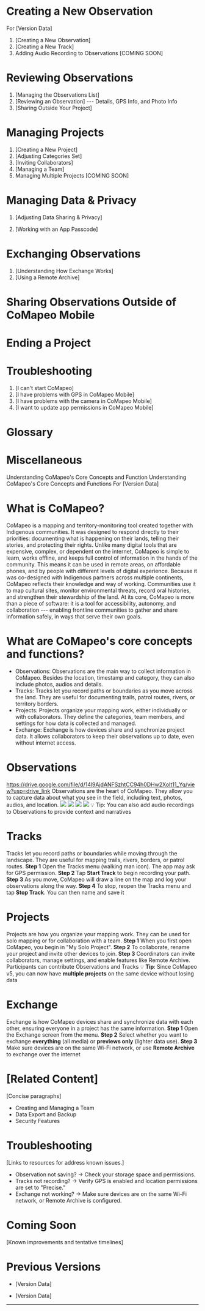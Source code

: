 # Creating a New Observation
For [Version Data]

1.  [Creating a New Observation]
2.  [Creating a New Track]
3.  Adding Audio Recording to Observations [COMING SOON]
# Reviewing Observations
1.  [Managing the Observations List]
2.  [Reviewing an Observation] --- Details, GPS Info, and
    Photo Info
3.  [Sharing Outside Your Project]
# Managing Projects
1.  [Creating a New Project]
2.  [Adjusting Categories Set]
3.  [Inviting Collaborators]
4.  [Managing a Team]
5.  Managing Multiple Projects [COMING SOON]
# Managing Data & Privacy
1.  [Adjusting Data Sharing & Privacy]

6.  [Working with an App Passcode]
# Exchanging Observations
1.  [Understanding How Exchange Works]
2.  [Using a Remote Archive]
# Sharing Observations Outside of CoMapeo Mobile
# Ending a Project
# Troubleshooting
1.  [I can't start CoMapeo]
2.  [I have problems with GPS in CoMapeo Mobile]
3.  [I have problems with the camera in CoMapeo Mobile]
4.  [I want to update app permissions in CoMapeo Mobile]
# Glossary
# Miscellaneous
Understanding CoMapeo's Core Concepts and Function
Understanding CoMapeo's Core Concepts and Functions
For [Version Data]

# What is CoMapeo?
CoMapeo is a mapping and territory-monitoring tool created together with
Indigenous communities. It was designed to respond directly to their
priorities: documenting what is happening on their lands, telling their
stories, and protecting their rights.
Unlike many digital tools that are expensive, complex, or dependent on
the internet, CoMapeo is simple to learn, works offline, and keeps full
control of information in the hands of the community. This means it can
be used in remote areas, on affordable phones, and by people with
different levels of digital experience.
Because it was co-designed with Indigenous partners across multiple
continents, CoMapeo reflects their knowledge and way of working.
Communities use it to map cultural sites, monitor environmental threats,
record oral histories, and strengthen their stewardship of the land.
At its core, CoMapeo is more than a piece of software: it is a tool for
accessibility, autonomy, and collaboration --- enabling frontline
communities to gather and share information safely, in ways that serve
their own goals.
# What are CoMapeo's core concepts and functions?
-   Observations: Observations are the main way to collect information
    in CoMapeo. Besides the location, timestamp and category, they can
    also include photos, audios and details.
-   Tracks: Tracks let you record paths or boundaries as you move across
    the land. They are useful for documenting trails, patrol routes,
    rivers, or territory borders.
-   Projects: Projects organize your mapping work, either individually
    or with collaborators. They define the categories, team members, and
    settings for how data is collected and managed.
-   Exchange: Exchange is how devices share and synchronize project
    data. It allows collaborators to keep their observations up to date,
    even without internet access.
# Observations
<https://drive.google.com/file/d/14l9AjdANFSzhtCC94h0DHw2Xolt11_Yq/view?usp=drive_link>
Observations are the heart of CoMapeo. They allow you to capture data
about what you see in the field, including text, photos, audios, and
location.
![](./images/image76.jpg)
![](./images/image42.jpg)
![](./images/image30.jpg)
![](./images/image77.jpg)
💡 Tip: You can also add audio recordings to Observations to provide
context and narratives
# Tracks

Tracks let you record paths or boundaries while moving through the
landscape. They are useful for mapping trails, rivers, borders, or
patrol routes.
**Step 1**
Open the Tracks menu (walking man icon).
The app may ask for GPS permission.
**Step 2**
Tap **Start Track** to begin recording your
path.
**Step 3**
As you move, CoMapeo will draw a line on
the map and log your observations along the
way.
**Step 4**
To stop, reopen the Tracks menu and tap
**Stop Track**. You can then name and save
it
# Projects

Projects are how you organize your mapping work. They can be used for
solo mapping or for collaboration with a team.
**Step 1**
When you first open CoMapeo, you begin in
"My Solo Project".
**Step 2**
To collaborate, rename your project and
invite other devices to join.
**Step 3**
Coordinators can invite collaborators,
manage settings, and enable features like
Remote Archive. Participants can contribute
Observations and Tracks
💡 **Tip**: Since CoMapeo v5, you can now have **multiple projects** on
the same device without losing data
# Exchange

Exchange is how CoMapeo devices share and synchronize data with each
other, ensuring everyone in a project has the same information.
**Step 1**
Open the Exchange screen from the menu.
**Step 2**
Select whether you want to exchange
**everything** (all media) or **previews
only** (lighter data use).
**Step 3**
Make sure devices are on the same Wi-Fi
network, or use **Remote Archive** to
exchange over the internet
# [Related Content]
[Concise paragraphs]
-   Creating and Managing a Team
-   Data Export and Backup
-   Security Features
# Troubleshooting
[Links to resources for address known issues.]
-   Observation not saving? → Check your storage space and permissions.
-   Tracks not recording? → Verify GPS is enabled and location
    permissions are set to "Precise."
-   Exchange not working? → Make sure devices are on the same Wi-Fi
    network, or Remote Archive is configured.
# Coming Soon
[Known improvements and tentative timelines]
# Previous Versions

-   [Version Data]

-   [Version Data]

----

